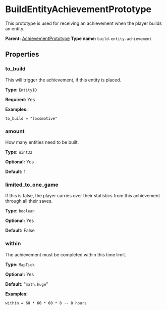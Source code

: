 # BuildEntityAchievementPrototype

This prototype is used for receiving an achievement when the player builds an entity.

**Parent:** [AchievementPrototype](AchievementPrototype.md)
**Type name:** `build-entity-achievement`

## Properties

### to_build

This will trigger the achievement, if this entity is placed.

**Type:** `EntityID`

**Required:** Yes

**Examples:**

```
to_build = "locomotive"
```

### amount

How many entities need to be built.

**Type:** `uint32`

**Optional:** Yes

**Default:** 1

### limited_to_one_game

If this is false, the player carries over their statistics from this achievement through all their saves.

**Type:** `boolean`

**Optional:** Yes

**Default:** False

### within

The achievement must be completed within this time limit.

**Type:** `MapTick`

**Optional:** Yes

**Default:** "`math.huge`"

**Examples:**

```
within = 60 * 60 * 60 * 8 -- 8 hours
```

